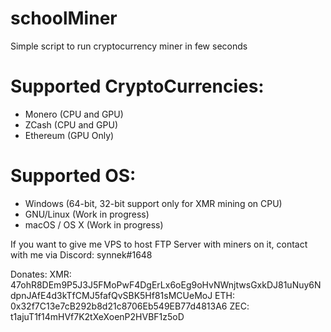 # schoolMiner
Simple script to run cryptocurrency miner in few seconds

# Supported CryptoCurrencies:
* Monero (CPU and GPU)
* ZCash (CPU and GPU)
* Ethereum (GPU Only)

# Supported OS:
* Windows (64-bit, 32-bit support only for XMR mining on CPU)
* GNU/Linux (Work in progress)
* macOS / OS X (Work in progress)

If you want to give me VPS to host FTP Server with miners on it, contact with me via Discord: synnek#1648

Donates:
XMR: 47ohR8DEm9P5J3J5FMoPwF4DgErLx6oEg9oHvNWnjtwsGxkDJ81uNuy6NdpnJAfE4d3kTfCMJ5fafQvSBK5Hf81sMCUeMoJ
ETH: 0x32f7C13e7cB292b8d21c8706Eb549EB77d4813A6
ZEC: t1ajuT1f14mHVf7K2tXeXoenP2HVBF1z5oD

